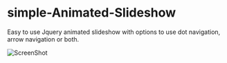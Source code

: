 # simple-Animated-Slideshow

Easy to use Jquery animated slideshow with options to use dot navigation, arrow navigation or both.

![ScreenShot](/.gif)
